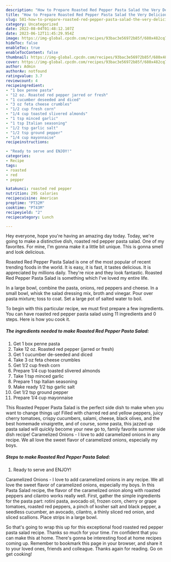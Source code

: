 ```yaml
---
description: "How to Prepare Roasted Red Pepper Pasta Salad the Very Delicious}"
title: "How to Prepare Roasted Red Pepper Pasta Salad the Very Delicious}"
slug: 581-how-to-prepare-roasted-red-pepper-pasta-salad-the-very-delicious
category: Uncategorized
date: 2022-08-04T01:48:12.107Z
date: 2023-06-12T11:45:29.954Z
image: https://img-global.cpcdn.com/recipes/93bac3e56972b85f/680x482cq70/roasted-red-pepper-pasta-salad-recipe-main-photo.jpg
hideToc: false
enableToc: true
enableTocContent: false
thumbnail: https://img-global.cpcdn.com/recipes/93bac3e56972b85f/680x482cq70/roasted-red-pepper-pasta-salad-recipe-main-photo.jpg
cover: https://img-global.cpcdn.com/recipes/93bac3e56972b85f/680x482cq70/roasted-red-pepper-pasta-salad-recipe-main-photo.jpg
author: Admin
authorAv: notfound
ratingvalue: 3.7
reviewcount: 4
recipeingredient:
- "1 box penne pasta"
- "12 oz. Roasted red pepper jarred or fresh"
- "1 cucumber deseeded and diced"
- "3 oz feta cheese crumbles"
- "1/2 cup fresh corn"
- "1/4 cup toasted slivered almonds"
- "1 tsp minced garlic"
- "1 tsp Italian seasoning"
- "1/2 tsp garlic salt"
- "1/2 tsp ground pepper"
- "1/4 cup mayonnaise"
recipeinstructions:

- "Ready to serve and ENJOY!"
categories:
- Recipe
tags:
- roasted
- red
- pepper

katakunci: roasted red pepper 
nutrition: 295 calories
recipecuisine: American
preptime: "PT32M"
cooktime: "PT43M"
recipeyield: "2"
recipecategory: Lunch

---
```



Hey everyone, hope you're having an amazing day today. Today, we're going to make a distinctive dish, roasted red pepper pasta salad. One of my favorites. For mine, I'm gonna make it a little bit unique. This is gonna smell and look delicious.

Roasted Red Pepper Pasta Salad is one of the most popular of recent trending foods in the world. It is easy, it is fast, it tastes delicious. It is appreciated by millions daily. They're nice and they look fantastic. Roasted Red Pepper Pasta Salad is something which I've loved my entire life.

In a large bowl, combine the pasta, onions, red peppers and cheese. In a small bowl, whisk the salad dressing mix, broth and vinegar. Pour over pasta mixture; toss to coat. Set a large pot of salted water to boil.


To begin with this particular recipe, we must first prepare a few ingredients. You can have roasted red pepper pasta salad using 11 ingredients and 0 steps. Here is how you cook it.

<!--inarticleads1-->

##### The ingredients needed to make Roasted Red Pepper Pasta Salad:

1. Get 1 box penne pasta
1. Take 12 oz. Roasted red pepper (jarred or fresh)
1. Get 1 cucumber de-seeded and diced
1. Take 3 oz feta cheese crumbles
1. Get 1/2 cup fresh corn
1. Prepare 1/4 cup toasted slivered almonds
1. Take 1 tsp minced garlic
1. Prepare 1 tsp Italian seasoning
1. Make ready 1/2 tsp garlic salt
1. Get 1/2 tsp ground pepper
1. Prepare 1/4 cup mayonnaise


This Roasted Pepper Pasta Salad is the perfect side dish to make when you want to change things up! Filled with charred red and yellow peppers, juicy cherry tomatoes, crispy cucumbers, salami, cheese, black olives, and the best homemade vinaigrette, and of course, some pasta, this jazzed up pasta salad will quickly become your new go to, family favorite summer side dish recipe! Caramelized Onions - I love to add caramelized onions in any recipe. We all love the sweet flavor of caramelized onions, especially my boys. 

<!--inarticleads2-->

##### Steps to make Roasted Red Pepper Pasta Salad:


1. Ready to serve and ENJOY!

Caramelized Onions - I love to add caramelized onions in any recipe. We all love the sweet flavor of caramelized onions, especially my boys. In this Pasta Salad recipe, the flavor of the caramelized onion along with roasted peppers and cilantro works really well. First, gather the simple ingredients for the pasta part: rotini pasta, avocado oil, frozen corn, cherry or grape tomatoes, roasted red peppers, a pinch of kosher salt and black pepper, a seedless cucumber, an avocado, cilantro, a thinly sliced red onion, and sliced scallions. Place strips in a large bowl. 

So that's going to wrap this up for this exceptional food roasted red pepper pasta salad recipe. Thanks so much for your time. I'm confident that you can make this at home. There's gonna be interesting food at home recipes coming up. Remember to bookmark this page in your browser, and share it to your loved ones, friends and colleague. Thanks again for reading. Go on get cooking!
